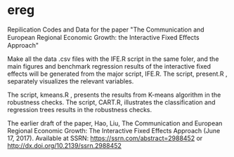 # ereg
Repilication Codes and Data for the paper "The Communication and European Regional Economic Growth: the Interactive Fixed Eﬀects Approach" 

Make all the data .csv files with the IFE.R script in the same foler, and the main figures and benchmark regression results of the interactive fixed effects will be generated from the major script, IFE.R. The script, present.R , separately visualizes the relevant variables.

The script, kmeans.R , presents the results from K-means algorithm in the robustness checks. The script, CART.R, illustrates the classification and regression trees results in the robustness checks. 

The earlier draft of the paper,
Hao, Liu, The Communication and European Regional Economic Growth: The Interactive Fixed Effects Approach (June 17, 2017). Available at SSRN: https://ssrn.com/abstract=2988452 or http://dx.doi.org/10.2139/ssrn.2988452 
